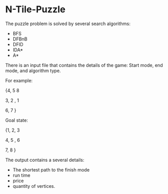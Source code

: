 # N-Tile-Puzzle

The puzzle problem is solved by several search algorithms:
* BFS
* DFBnB
* DFID 
* IDA*
* A*

There is an input file that contains the details of the game:
Start mode, end mode, and algorithm type.

For example:

{4, 5 8

 3, 2 , 1
 
 6, 7    }
 
 Goal state:
 
 {1, 2, 3
 
 4, 5 , 6
 
 7, 8    }

The output contains a several details:
* The shortest path to the finish mode
* run time
* price
*  quantity of vertices.
